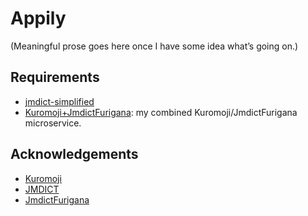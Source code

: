 # Appily

(Meaningful prose goes here once I have some idea what’s going on.)

## Requirements
- [jmdict-simplified](https://github.com/scriptin/jmdict-simplified/tree/master/build)
- [Kuromoji+JmdictFurigana](https://github.com/fasiha/clj-kuromoji-jmdictfurigana): my combined Kuromoji/JmdictFurigana microservice.

## Acknowledgements
- [Kuromoji](http://www.atilika.org/)
- [JMDICT](http://hep.itp.tuwien.ac.at/cgi-bin/dwww/usr/share/doc/edict/edict_doc.html)
- [JmdictFurigana](https://github.com/Doublevil/JmdictFurigana/)
